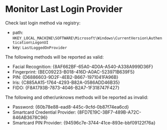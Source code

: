 # Monitor Last Login Provider

Check last login method via registry:
- path: `HKEY_LOCAL_MACHINE\SOFTWARE\Microsoft\Windows\CurrentVersion\Authentication\LogonUI`
- key: `LastLoggedOnProvider`


The following methods will be reported as valid:
- Facial Recognition: {8AF662BF-65A0-4D0A-A540-A338A999D36F}
- Fingerprint: {BEC09223-B018-416D-A0AC-523971B639F5}
- PIN: {D6886603-9D2F-4EB2-B667-1971041FA96B}
- Iris: {C885AA15-1764-4293-B82A-0586ADD46B35}
- FIDO: {F8A1793B-7873-4046-B2A7-1F318747F427}


The following and other/unknows methods will be reported as invalid:
- Password: {60b78e88-ead8-445c-9cfd-0b87f74ea6cd}
- Smartcard Credential Provider: {8FD7E19C-3BF7-489B-A72C-846AB3678C96}
- Smartcard PIN Provider: {94596c7e-3744-41ce-893e-bbf09122f76a}